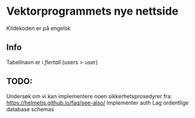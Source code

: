 # Vektorprogrammets nye nettside
Kildekoden er på engelsk




## Info
Tabellnavn er i *flertall* (users > user)








## TODO:
Undersøk om vi kan implementere noen sikkerhetsprosedyrer fra: https://helmetjs.github.io/faq/see-also/
Implementer auth
Lag ordentlige database schemas